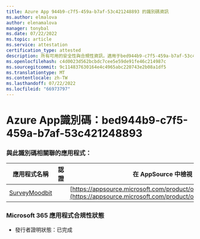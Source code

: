 ```yaml
---
title: Azure App 944b9-c7f5-459a-b7af-53c421248893 的識別碼資訊
ms.author: elmalova
author: elenamalova
manager: tonybal
ms.date: 07/22/2022
ms.topic: article
ms.service: attestation
certification_type: attested
description: 所有可用的安全性與合規性資訊，適用于bed944b9-c7f5-459a-b7af-53c421248893。
ms.openlocfilehash: c4d0023d562bcbdc7cee5e59de91fe46c214987c
ms.sourcegitcommit: 9c114837630164e4c4965abc220743e2b08a1df5
ms.translationtype: MT
ms.contentlocale: zh-TW
ms.lasthandoff: 07/22/2022
ms.locfileid: "66973797"
---
```

# <a name="azure-app-id-bed944b9-c7f5-459a-b7af-53c421248893"></a>Azure App識別碼：bed944b9-c7f5-459a-b7af-53c421248893


### <a name="apps-associated-with-this-id"></a>與此識別碼相關聯的應用程式：
| **應用程式名稱** | **認證** | **在 AppSource 中檢視** |
|--------------|---------------|-----------------------|
| [SurveyMoodbit](../forward/WA200003925.md) |  | [https://appsource.microsoft.com/product/office/WA200003925](https://appsource.microsoft.com/product/office/WA200003925) |

### <a name="microsoft-365-app-compliance-status"></a>Microsoft 365 應用程式合規性狀態
- 發行者證明狀態：已完成
